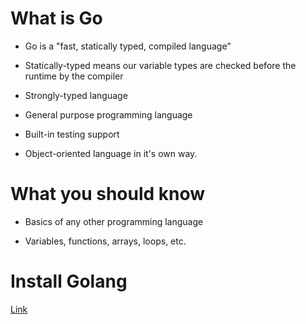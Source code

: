 # What is Go

- Go is a "fast, statically typed, compiled language"

- Statically-typed means our variable types are checked before the runtime by the compiler

- Strongly-typed language 

- General purpose programming language

- Built-in testing support

- Object-oriented language in it's own way.

# What you should know

- Basics of any other programming language

- Variables, functions, arrays, loops, etc.

# Install Golang

[Link](https://golang.org/doc/install)
